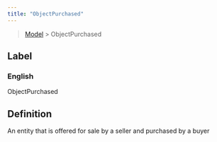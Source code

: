 ```yaml
---
title: "ObjectPurchased"
---
```


> [Model](../../) > ObjectPurchased

## Label

### English
ObjectPurchased


## Definition
An entity that is offered for sale by a seller and purchased by a buyer 


    
